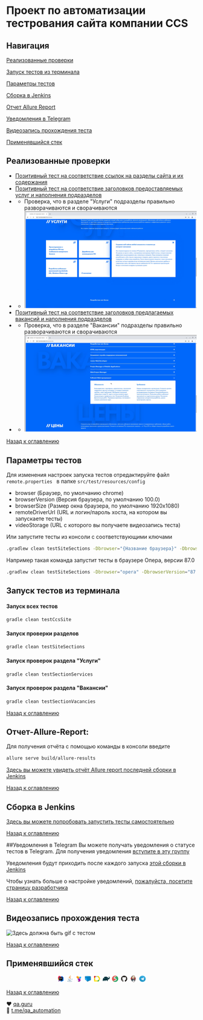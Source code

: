 # Проект по автоматизации тестрования сайта компании CCS

## Навигация

<a href="#Реализованные-проверки">Реализованные проверки</a>

<a href="#Запуск-тестов-из-терминала">Запуск тестов из терминала</a>

<a href="#Параметры-тестов">Параметры тестов</a>

<a href="#Сборка-в-Jenkins">Сборка в Jenkins</a>

<a href="#Отчет-Allure-Report">Отчет Allure Report</a>

<a href="#Уведомления-в-Telegram">Уведомления в Telegram</a>

<a href="#Видеозапись-прохождения-теста">Видеозапись прохождения теста</a>

<a href="#Применявшийся-стек">Применявшийся стек</a>

## Реализованные проверки

* <a href="#Запуск-проверки-разделов">Позитивный тест на соответствие ссылок на разделы сайта и их содержания</a>
* <a href="#Запуск-проверок-раздела-Услуги">Позитивный тест на соответствие заголовков предоставляемых услуг и наполнения подразделов</a>
* * Проверка, что в разделе "Услуги" подразделы правильно разворачиваютcя и сворачиваются
* * <img  title="Пример открытой услуги" src="readme-files/screenshots/services.png"  alt="Services">
* <a href="#Запуск-проверок-раздела-Вакансии">Позитивный тест на соответствие заголовков предлагаемых вакансий и наполнения подразделов</a>
* * Проверка, что в разделе "Вакансии" подразделы правильно разворачиваютcя и сворачиваются
* * <img  title="Пример открытой вакансии" src="readme-files/screenshots/vacancy.png"  alt="Vacancy">

<a href="#Навигация">Назад к оглавлению</a>

## Параметры тестов
Для изменения настроек запуска тестов отредактируйте файл 
``
remote.properties 
``
в папке
``
src/test/resources/config
``
* browser (Браузер, по умолчанию chrome)
* browserVersion (Версия браузера, по умолчанию 100.0)
* browserSize (Размер окна браузера, по умолчанию 1920x1080)
* remoteDriverUrl (URL и логин/пароль хоста, на котором вы запускаете тесты)
* videoStorage (URL с которого вы получаете видеозапись теста)

Или запустите тесты из консоли с соответствующими ключами

```bash
.gradlew clean testSiteSections -Dbrowser="{Название браузера}" -DbrowserVersion="{Версия браузера}" -DbrowserSize="{}" -DremoteDriverUrl="{https://Имя пользователя:Пароль@Адрес хоста, на котором проводится запуск тестов}"
```
Например такая команда запустит тесты в браузере Опера, версии 87.0
```bash
.gradlew clean testSiteSections -Dbrowser="opera" -DbrowserVersion="87.0"
```


## Запуск тестов из терминала
#### Запуск всех тестов
```bash
gradle clean testCcsSite
```
#### Запуск проверки разделов
```bash
gradle clean testSiteSections
```
#### Запуск проверок раздела "Услуги"
```bash
gradle clean testSectionServices
```
#### Запуск проверок раздела "Вакансии"
```bash
gradle clean testSectionVacancies
```
<a href="#Навигация">Назад к оглавлению</a>

## Отчет-Allure-Report:
Для получения отчёта с помощью команды в консоли введите
```bash
allure serve build/allure-results
```

<a target="_blank" href="https://jenkins.autotests.cloud/job/C12-Snark-CCS_site_test/allure/">Здесь вы можете увидеть отчёт Allure report последней сборки в Jenkins</a>

<a href="#Навигация">Назад к оглавлению</a>

## Сборка в Jenkins
<a target="_blank" href="https://jenkins.autotests.cloud/job/C12-Snark-CCS_site_test/">Здесь вы можете попробовать запустить тесты самостоятельно</a>

<a href="#Навигация">Назад к оглавлению</a>

##Уведомления в Telegram
Вы можете получать уведомления о статусе тестов в Telegram.
Для получения уведомления <a target="_blank" href="https://t.me/+riUIEOt4kjswODYy">вступите в эту группу</a>

Уведомления будут приходить после каждого запуска <a target="_blank" href="https://jenkins.autotests.cloud/job/C12-Snark-CCS_site_test/">этой сборки в Jenkins </a>

Чтобы узнать больше о настройке уведомлений, <a target="_blank" href="https://github.com/qa-guru/allure-notifications">пожалуйста, посетите страницу разработчика</a>

<a href="#Навигация">Назад к оглавлению</a>

## Видеозапись прохождения теста
<p><img src="readme-files/test_video/CCS.gif" alt="Здесь должна быть gif с тестом"></p>

<a href="#Навигация">Назад к оглавлению</a>

## Применявшийся стек
<p align="center">
<img width="4%" title="IntelliJ IDEA" src="readme-files/logo/Intelij_IDEA.svg"  alt="IntelliJ IDEA">
<img width="4%" title="Java" src="readme-files/logo/Java.svg" alt="Java">
<img width="4%" title="Selenide" src="readme-files/logo/Selenide.svg" alt="Selenide">
<img width="4%" title="Selenoid" src="readme-files/logo/Selenoid.svg" alt="Selenoid">
<img width="4%" title="Allure Report" src="readme-files/logo/Allure_Report.svg" alt="Allure Report">
<img width="4%" title="Gradle" src="readme-files/logo/Gradle.svg" alt="Gradle">
<img width="4%" title="JUnit5" src="readme-files/logo/JUnit5.svg" alt="JUnit5">
<img width="4%" title="GitHub" src="readme-files/logo/GitHub.svg" alt="GitHub">
<img width="4%" title="Jenkins" src="readme-files/logo/Jenkins.svg" alt="Jenkins">
<img width="4%" title="Telegram" src="readme-files/logo/Telegram.svg" alt="Telegram">
</p>

<a href="#Навигация">Назад к оглавлению</a>

:heart: <a target="_blank" href="https://qa.guru">qa.guru</a><br/>
:blue_heart: <a target="_blank" href="https://t.me/qa_automation">t.me/qa_automation</a>

